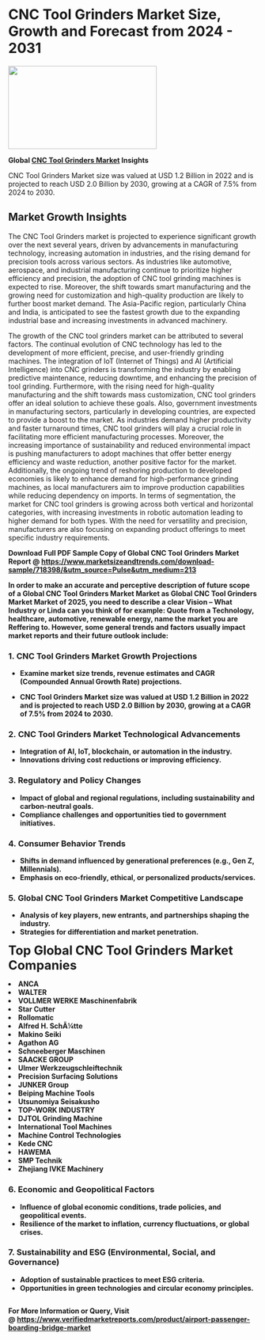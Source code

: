 <H1>CNC Tool Grinders Market Size, Growth and Forecast from 2024 - 2031</H1><img class="aligncenter size-medium wp-image-584254" src="https://thirdeyenews.in/wp-content/uploads/2024/09/Global-Market-Research-300x168.jpeg" alt="" width="300" height="168" /><p><strong>Global&nbsp;<a href="https://www.marketsizeandtrends.com/download-sample/718398/&amp;utm_source=Pulse&amp;utm_medium=213">CNC Tool Grinders Market</a> Insights</strong></p><p>CNC Tool Grinders Market size was valued at USD 1.2 Billion in 2022 and is projected to reach USD 2.0 Billion by 2030, growing at a CAGR of 7.5% from 2024 to 2030.</p><p><h2>Market Growth Insights</h2> <p>The CNC Tool Grinders market is projected to experience significant growth over the next several years, driven by advancements in manufacturing technology, increasing automation in industries, and the rising demand for precision tools across various sectors. As industries like automotive, aerospace, and industrial manufacturing continue to prioritize higher efficiency and precision, the adoption of CNC tool grinding machines is expected to rise. Moreover, the shift towards smart manufacturing and the growing need for customization and high-quality production are likely to further boost market demand. The Asia-Pacific region, particularly China and India, is anticipated to see the fastest growth due to the expanding industrial base and increasing investments in advanced machinery.</p> <p><strong></strong></p> <p>The growth of the CNC tool grinders market can be attributed to several factors. The continual evolution of CNC technology has led to the development of more efficient, precise, and user-friendly grinding machines. The integration of IoT (Internet of Things) and AI (Artificial Intelligence) into CNC grinders is transforming the industry by enabling predictive maintenance, reducing downtime, and enhancing the precision of tool grinding. Furthermore, with the rising need for high-quality manufacturing and the shift towards mass customization, CNC tool grinders offer an ideal solution to achieve these goals. Also, government investments in manufacturing sectors, particularly in developing countries, are expected to provide a boost to the market. As industries demand higher productivity and faster turnaround times, CNC tool grinders will play a crucial role in facilitating more efficient manufacturing processes. Moreover, the increasing importance of sustainability and reduced environmental impact is pushing manufacturers to adopt machines that offer better energy efficiency and waste reduction, another positive factor for the market. Additionally, the ongoing trend of reshoring production to developed economies is likely to enhance demand for high-performance grinding machines, as local manufacturers aim to improve production capabilities while reducing dependency on imports. In terms of segmentation, the market for CNC tool grinders is growing across both vertical and horizontal categories, with increasing investments in robotic automation leading to higher demand for both types. With the need for versatility and precision, manufacturers are also focusing on expanding product offerings to meet specific industry requirements. <p><strong></p><p><span class=""><strong>Download Full PDF Sample Copy of Global CNC Tool Grinders Market Report</strong> @ <a href="https://www.marketsizeandtrends.com/download-sample/718398/&amp;utm_source=Pulse&amp;utm_medium=213" target="_blank">https://www.marketsizeandtrends.com/download-sample/718398/&amp;utm_source=Pulse&amp;utm_medium=213</a></span></p><p>In order to make an accurate and perceptive description of future scope of a Global&nbsp;CNC Tool Grinders Market Market as Global&nbsp;CNC Tool Grinders Market Market of 2025, you need to describe a clear Vision &ndash; What Industry or Linda can you think of for example: Quote from a Technology, healthcare, automotive, renewable energy, name the market you are Reffering to. However, some general trends and factors usually impact market reports and their future outlook include:</p><h3>1.&nbsp;<strong>CNC Tool Grinders Market Growth Projections</strong></h3><ul><li>Examine market size trends, revenue estimates and CAGR (Compounded Annual Growth Rate) projections.</li><li><p>CNC Tool Grinders Market size was valued at USD 1.2 Billion in 2022 and is projected to reach USD 2.0 Billion by 2030, growing at a CAGR of 7.5% from 2024 to 2030.</p></li></ul><h3>2.&nbsp;<strong>CNC Tool Grinders Market Technological Advancements</strong></h3><ul><li>Integration of AI, IoT, blockchain, or automation in the industry.</li><li>Innovations driving cost reductions or improving efficiency.</li></ul><h3>3.&nbsp;<strong>Regulatory and Policy Changes</strong></h3><ul><li>Impact of global and regional regulations, including sustainability and carbon-neutral goals.</li><li>Compliance challenges and opportunities tied to government initiatives.</li></ul><h3>4.&nbsp;<strong>Consumer Behavior Trends</strong></h3><ul><li>Shifts in demand influenced by generational preferences (e.g., Gen Z, Millennials).</li><li>Emphasis on eco-friendly, ethical, or personalized products/services.</li></ul><h3>5.&nbsp;<strong>Global CNC Tool Grinders Market Competitive Landscape</strong></h3><ul><li>Analysis of key players, new entrants, and partnerships shaping the industry.</li><li>Strategies for differentiation and market penetration.</li></ul><p data-pm-slice="1 1 []"><span style="color: inherit; font-family: inherit; font-size: 25px;">Top Global CNC Tool Grinders Market Companies</span></p><div class="" data-test-id=""><p><li>ANCA</li><li> WALTER</li><li> VOLLMER WERKE Maschinenfabrik</li><li> Star Cutter</li><li> Rollomatic</li><li> Alfred H. SchÃ¼tte</li><li> Makino Seiki</li><li> Agathon AG</li><li> Schneeberger Maschinen</li><li> SAACKE GROUP</li><li> Ulmer Werkzeugschleiftechnik</li><li> Precision Surfacing Solutions</li><li> JUNKER Group</li><li> Beiping Machine Tools</li><li> Utsunomiya Seisakusho</li><li> TOP-WORK INDUSTRY</li><li> DJTOL Grinding Machine</li><li> International Tool Machines</li><li> Machine Control Technologies</li><li> Kede CNC</li><li> HAWEMA</li><li> SMP Technik</li><li> Zhejiang IVKE Machinery</li></p></div><h3>6.&nbsp;<strong>Economic and Geopolitical Factors</strong></h3><ul><li>Influence of global economic conditions, trade policies, and geopolitical events.</li><li>Resilience of the market to inflation, currency fluctuations, or global crises.</li></ul><h3>7.&nbsp;<strong>Sustainability and ESG (Environmental, Social, and Governance)</strong></h3><ul><li>Adoption of sustainable practices to meet ESG criteria.</li><li>Opportunities in green technologies and circular economy principles.</li></ul><h2><strong style="font-size: 14px;">For More Information or Query, Visit @&nbsp;</strong><a style="background-color: #ffffff; font-size: 14px;" href="https://www.marketsizeandtrends.com/report/cnc-tool-grinders-market/" target="_blank">https://www.verifiedmarketreports.com/product/airport-passenger-boarding-bridge-market</a></h2>
